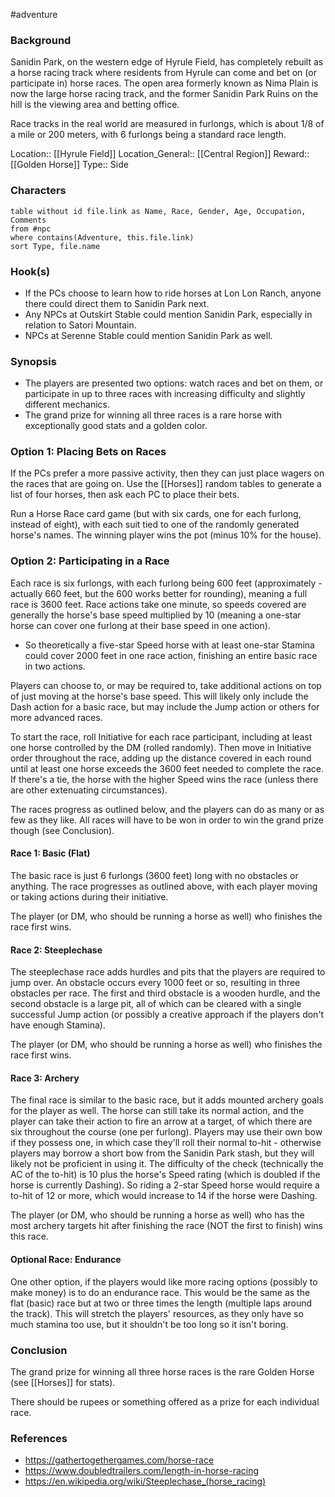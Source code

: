 #adventure 

### Background

Sanidin Park, on the western edge of Hyrule Field, has completely rebuilt as a horse racing track where residents from Hyrule can come and bet on (or participate in) horse races. The open area formerly known as Nima Plain is now the large horse racing track, and the former Sanidin Park Ruins on the hill is the viewing area and betting office.

Race tracks in the real world are measured in furlongs, which is about 1/8 of a mile or 200 meters, with 6 furlongs being a standard race length.

Location:: [[Hyrule Field]]
Location_General:: [[Central Region]]
Reward:: [[Golden Horse]]
Type:: Side

### Characters
```dataview
table without id file.link as Name, Race, Gender, Age, Occupation, Comments
from #npc
where contains(Adventure, this.file.link)
sort Type, file.name
```

### Hook(s)

* If the PCs choose to learn how to ride horses at Lon Lon Ranch, anyone there could direct them to Sanidin Park next.
* Any NPCs at Outskirt Stable could mention Sanidin Park, especially in relation to Satori Mountain.
* NPCs at Serenne Stable could mention Sanidin Park as well.

### Synopsis

- The players are presented two options: watch races and bet on them, or participate in up to three races with increasing difficulty and slightly different mechanics.
- The grand prize for winning all three races is a rare horse with exceptionally good stats and a golden color.

### Option 1: Placing Bets on Races

If the PCs prefer a more passive activity, then they can just place wagers on the races that are going on. Use the [[Horses]] random tables to generate a list of four horses, then ask each PC to place their bets.

Run a Horse Race card game (but with six cards, one for each furlong, instead of eight), with each suit tied to one of the randomly generated horse's names. The winning player wins the pot (minus 10% for the house).

### Option 2: Participating in a Race

Each race is six furlongs, with each furlong being 600 feet (approximately - actually 660 feet, but the 600 works better for rounding), meaning a full race is 3600 feet. Race actions take one minute, so speeds covered are generally the horse's base speed multiplied by 10 (meaning a one-star horse can cover one furlong at their base speed in one action).
* So theoretically a five-star Speed horse with at least one-star Stamina could cover 2000 feet in one race action, finishing an entire basic race in two actions.

Players can choose to, or may be required to, take additional actions on top of just moving at the horse's base speed. This will likely only include the Dash action for a basic race, but may include the Jump action or others for more advanced races.

To start the race, roll Initiative for each race participant, including at least one horse controlled by the DM (rolled randomly). Then move in Initiative order throughout the race, adding up the distance covered in each round until at least one horse exceeds the 3600 feet needed to complete the race. If there's a tie, the horse with the higher Speed wins the race (unless there are other extenuating circumstances).

The races progress as outlined below, and the players can do as many or as few as they like. All races will have to be won in order to win the grand prize though (see Conclusion).

#### Race 1: Basic (Flat)

The basic race is just 6 furlongs (3600 feet) long with no obstacles or anything. The race progresses as outlined above, with each player moving or taking actions during their initiative.

The player (or DM, who should be running a horse as well) who finishes the race first wins.

#### Race 2: Steeplechase

The steeplechase race adds hurdles and pits that the players are required to jump over. An obstacle occurs every 1000 feet or so, resulting in three obstacles per race. The first and third obstacle is a wooden hurdle, and the second obstacle is a large pit, all of which can be cleared with a single successful Jump action (or possibly a creative approach if the players don't have enough Stamina).

The player (or DM, who should be running a horse as well) who finishes the race first wins.

#### Race 3: Archery

The final race is similar to the basic race, but it adds mounted archery goals for the player as well. The horse can still take its normal action, and the player can take their action to fire an arrow at a target, of which there are six throughout the course (one per furlong). Players may use their own bow if they possess one, in which case they'll roll their normal to-hit - otherwise players may borrow a short bow from the Sanidin Park stash, but they will likely not be proficient in using it. The difficulty of the check (technically the AC of the to-hit) is 10 plus the horse's Speed rating (which is doubled if the horse is currently Dashing). So riding a 2-star Speed horse would require a to-hit of 12 or more, which would increase to 14 if the horse were Dashing.

The player (or DM, who should be running a horse as well) who has the most archery targets hit after finishing the race (NOT the first to finish) wins this race.

#### Optional Race: Endurance

One other option, if the players would like more racing options (possibly to make money) is to do an endurance race. This would be the same as the flat (basic) race but at two or three times the length (multiple laps around the track). This will stretch the players' resources, as they only have so much stamina too use, but it shouldn't be too long so it isn't boring.

### Conclusion

The grand prize for winning all three horse races is the rare Golden Horse (see [[Horses]] for stats).

There should be rupees or something offered as a prize for each individual race.

### References

* https://gathertogethergames.com/horse-race
* https://www.doubledtrailers.com/length-in-horse-racing
* https://en.wikipedia.org/wiki/Steeplechase_(horse_racing)
